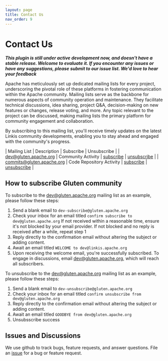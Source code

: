 ```yaml
---
layout: page
title: Contact Us
nav_order: 9
---
```

# Contact Us

*<b>This plugin is still under active development now, and doesn't have a stable release. Welcome to evaluate it. If you encounter any issues or have any suggestions, please submit to our issue list. We'd love to hear your feedback</b>*

Apache has meticulously set up dedicated mailing lists for every project, underscoring the pivotal role of these platforms in fostering communication within the Apache community.
Mailing lists serve as the backbone for numerous aspects of community operation and maintenance. They facilitate technical discussions, idea sharing, project Q&A, decision-making on new features or changes, release voting, and more. Any topic relevant to the project can be discussed, making mailing lists the primary platform for community engagement and collaboration.

By subscribing to this mailing list, you'll receive timely updates on the latest Linkis community developments, enabling you to stay ahead and engaged with the community's progress.

| Mailing List | Description | Subscribe | Unsubscribe |
| <a href="mailto:dev@gluten.apache.org">dev@gluten.apache.org</a> | Community Activity | <a href="mailto:dev-subscribe@gluten.apache.org">subscribe</a> | <a href="mailto:dev-unsubscribe@gluten.apache.org">unsubscribe</a> |
| <a href="mailto:commits@gluten.apache.org">commits@gluten.apache.org</a> | Code Repository Activity | <a href="mailto:commits-subscribe@gluten.apache.org">subscribe</a> | <a href="mailto:commits-unsubscribe@gluten.apache.org">unsubscribe</a> |

## How to subscribe Gluten community

To subscribe to the dev@gluten.apache.org mailing list as an example, please follow these steps:

1. Send a blank email to ``` dev-subscribe@gluten.apache.org ```
2. Check your inbox for an email titled ``` confirm subscribe to dev@gluten.apache.org ``` If not received within a reasonable time, ensure it's not blocked by your email provider. If not blocked and no reply is received after a while, repeat step 1
3. Reply directly to the confirmation email without altering the subject or adding content.
4. Await an email titled ``` WELCOME to dev@linkis.apache.org ```
5. Upon receiving the welcome email, you're successfully subscribed. To engage in discussions, email dev@gluten.apache.org, which will reach all subscribers.

To unsubscribe to the dev@gluten.apache.org mailing list as an example, please follow these steps:

1. Send a blank email to ``` dev-unsubscribe@gluten.apache.org ```
2. Check your inbox for an email titled ``` confirm unsubscribe from dev@gluten.apache.org ```
3. Reply directly to the confirmation email without altering the subject or adding content.
4. Await an email titled ``` GOODBYE from dev@gluten.apache.org ```
5. Unsubsscribe success


## Issues and Discussions

We use github to track bugs, feature requests, and answer questions. File an
[issue](https://github.com/apache/incubator-gluten/issues) for a bug or feature request.
